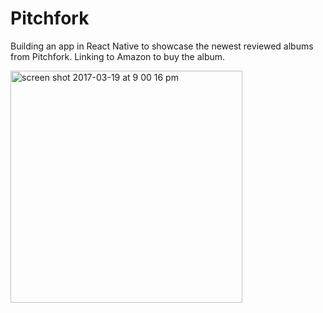 # Pitchfork
Building an app in React Native to showcase the newest reviewed albums from Pitchfork. Linking to Amazon to buy the album.

<img width="371" alt="screen shot 2017-03-19 at 9 00 16 pm" src="https://cloud.githubusercontent.com/assets/11032490/24088407/252417ea-0ce7-11e7-80bc-a9a4794e4330.png">

